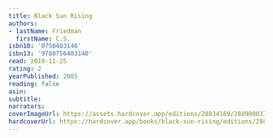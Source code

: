 ```yaml
---
title: Black Sun Rising
authors:
- lastName: Friedman
  firstName: C.S.
isbn10: '0756403146'
isbn13: '9780756403140'
read: 2019-11-25
rating: 2
yearPublished: 2005
reading: false
asin:
subtitle:
narrators:
coverImageUrl: https://assets.hardcover.app/editions/28834169/2889000370559800.jpg
hardcoverUrl: https://hardcover.app/books/black-sun-rising/editions/28834169
---
```

